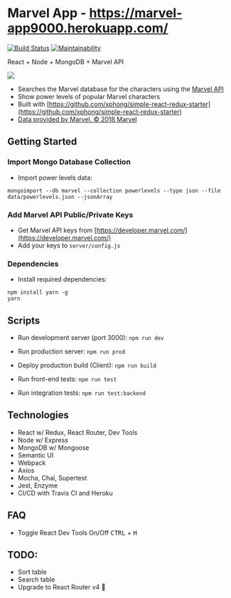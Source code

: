 # Marvel App - https://marvel-app9000.herokuapp.com/
[![Build Status](https://travis-ci.org/xphong/marvel-app.svg?branch=master)](https://travis-ci.org/xphong/marvel-app)
[![Maintainability](https://api.codeclimate.com/v1/badges/9ac151446159152a64a6/maintainability)](https://codeclimate.com/github/xphong/marvel-app/maintainability)

React + Node + MongoDB + Marvel API

![](https://i.imgur.com/tRTEFr7.gif)

* Searches the Marvel database for the characters using the [Marvel API](https://developer.marvel.com/)
* Show power levels of popular Marvel characters
* Built with [https://github.com/xphong/simple-react-redux-starter](https://github.com/xphong/simple-react-redux-starter)
* [Data provided by Marvel. © 2018 Marvel](http://marvel.com)

## Getting Started

### Import Mongo Database Collection

* Import power levels data:
```
mongoimport --db marvel --collection powerlevels --type json --file data/powerlevels.json --jsonArray
```

### Add Marvel API Public/Private Keys

* Get Marvel API keys from [https://developer.marvel.com/](https://developer.marvel.com/)
* Add your keys to `server/config.js`

### Dependencies

* Install required dependencies:
```
npm install yarn -g
yarn
```

## Scripts

* Run development server (port 3000): `npm run dev`

* Run production server: `npm run prod`

* Deploy production build (Client): `npm run build`

* Run front-end tests: `npm run test`

* Run integration tests: `npm run test:backend`

## Technologies

* React w/ Redux, React Router, Dev Tools
* Node w/ Express
* MongoDB w/ Mongoose
* Semantic UI
* Webpack
* Axios
* Mocha, Chai, Supertest
* Jest, Enzyme
* CI/CD with Travis CI and Heroku

## FAQ
* Toggle React Dev Tools On/Off
<kbd>CTRL</kbd> + <kbd>H</kbd>

## TODO:

* Sort table
* Search table
* Upgrade to React Router v4 🤔
